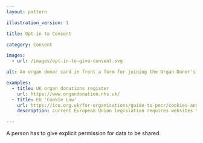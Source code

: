 ```yaml
---
layout: pattern

illustration_version: 1

title: Opt-in to Consent

category: Consent

images:
  - url: /images/opt-in-to-give-consent.svg

alt: An organ donor card in front a form for joining the Organ Donor's Register.

examples:
  - title: UK organ donations register
    url: https://www.organdonation.nhs.uk/
  - title: EU 'Cookie Law'
    url: https://ico.org.uk/for-organisations/guide-to-pecr/cookies-and-similar-technologies/
    description: current European Union legislation requires websites to opt-in to cookies being stored on devices.

---
```


A person has to give explicit permission for data to be shared.
